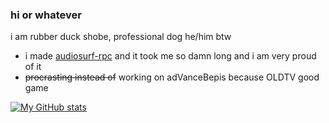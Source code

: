 ### hi or whatever

i am rubber duck shobe, professional dog
he/him btw

- i made [audiosurf-rpc](https://github.com/RubberDuckShobe/audiosurf-rpc) and it took me so damn long and i am very proud of it
- ~~procrasting instead of~~ working on adVanceBepis because OLDTV good game

[![My GitHub stats](https://github-readme-stats.vercel.app/api?username=rubberduckshobe)](https://github.com/anuraghazra/github-readme-stats)
